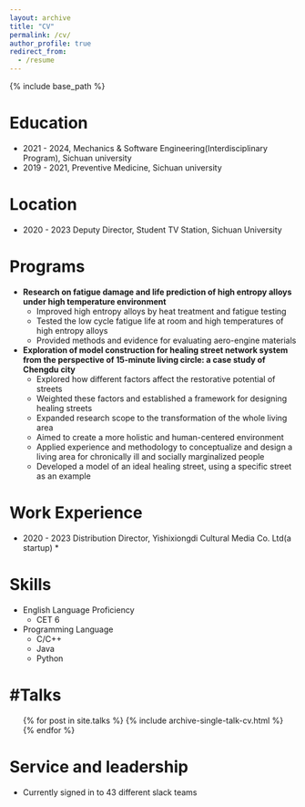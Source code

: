 ```yaml
---
layout: archive
title: "CV"
permalink: /cv/
author_profile: true
redirect_from:
  - /resume
---
```


{% include base_path %}

Education
======
* 2021 - 2024, Mechanics & Software Engineering(Interdisciplinary Program), Sichuan university
* 2019 - 2021, Preventive Medicine, Sichuan university

Location
======
* 2020 - 2023 Deputy Director, Student TV Station, Sichuan University

Programs
======
* **Research on fatigue damage and life prediction of high entropy alloys under high temperature environment**
  * Improved high entropy alloys by heat treatment and fatigue testing 
  * Tested the low cycle fatigue life at room and high temperatures of high entropy alloys 
  * Provided methods and evidence for evaluating aero-engine materials 
* **Exploration of model construction for healing street network system from the perspective of 15-minute living circle: a case study of Chengdu city**
  * Explored how different factors affect the restorative potential of streets 
  * Weighted these factors and established a framework for designing healing streets 
  * Expanded research scope to the transformation of the whole living area 
  * Aimed to create a more holistic and human-centered environment 
  * Applied experience and methodology to conceptualize and design a living area for chronically ill and socially marginalized people 
  * Developed a model of an ideal healing street, using a specific street as an example

Work Experience
======
* 2020 - 2023 Distribution Director, Yishixiongdi Cultural Media Co. Ltd(a startup)
  * 

Skills
======
* English Language Proficiency
  * CET 6
* Programming Language
  * C/C++
  * Java
  * Python
  
#Talks
======
  <ul>{% for post in site.talks %}
    {% include archive-single-talk-cv.html %}
  {% endfor %}</ul>
  
Service and leadership
======
* Currently signed in to 43 different slack teams
